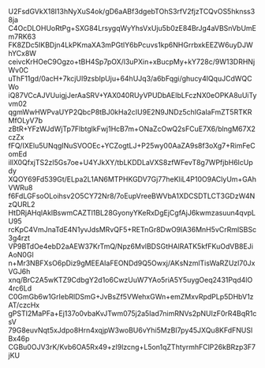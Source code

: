 U2FsdGVkX18I13hNyXuS4ok/gD6aABf3dgebTOhS3rfV2fjzTCQvOS5hknss38ja
C4OcDLOHUoRtPg+SXG84LrsygqWyYhsVxUju5b0zE84BrJg4aVBSnVbUmEm7RK63
FK8ZDc5IKBDjn4LkPKmaXA3mPGtlY6bPcuvs1kp6NHGrrbxkEEZW6uyDJWhYCx8W
ceivcKrHOeC9Ogzo+tBH4Sp7pOX/l3uPXin+xBucpMy+kY728c/9W13DRHNjWv0C
uThF11gd/0acH+7kcjUI9zsbIpUju+64hUJq3/a6bFqgi/ghucy4lQquJCdWQCWo
iQ87VCcAJVUuigjJerAaSRV+YAX040RUyVPUDbAElbLFczNX0eOPKA8uUiTyvm02
qgmWwHWPvaUYP2QbcP8tBJ0kHa2cIU9E2N9JNDz5chlGaIaFmZT5RTKRMfOLyV7b
zBtR+YFzWJdWjTp7FlbtglkFwj1HcB7m+ONaZcOwQ2sFCuE7X6/blngM67X2czZx
fFQ/IXElu5UNqgINuSVOOEc+YCZogtLJ+P25wy00AaZA9s8f3oXg7+RimFeComEd
illX0QfxjTS2zI5Gs7oe+U4YJkXY/tbLKDDLaVXS8zfWFevT8g7WPfjbH6lcUpdy
XQOY69Fd539Gt/ELpa2L1AN6MTPHKGDV7Gj77heKliL4P10O9AClyUm+GAhVWRu8
f6FdLGFsoOLoihsv2O5CY72Nr8/7oEupVreeBWVbA1XDCSDTLCT3GDzW4NzQURL2
HtDRjAHqlAklBswmCAZTl1BL28GyonyYKeRxDgEjCgfAjJ6kwmzasuun4qvpLU95
rcKpC4VmJnaTdE4N1yvJdsMRvQF5+RETnGr8DwO9lA36MnH5vCrRmlSBSc3g4rzt
VP9BTdOe4ebD2aAEW37KrTmQ/Npz6MvlBDSGtHAlRATK5kfFKuOdVB8EJiAoN0Gl
n+Mr3NBFXsO6pDiz9gMEEAIaFEONDd9Q5Owxj/AKsNzmlTisWaRZUzl70JxVGJ6h
xnq/BrC2A5wKTZ9CdbgY2d1o6CwzUuW7YAo5riA5Y5uygOeq2431Pqd4lO4rc6Ld
C0GmGb6w1GrIebRlDSmG+JvBsZf5VWehxGWn+emZMxvRpdPLp5DHbV1zAT/czcHx
gPSTI2MaPFa+Ej137o0vbaKvJTwm075j2a5Iad7nimRNVs2pNUIzF0rR4BqR1csV
79G8euvNqt5xJdpo8Hrn4xqjpW3woBU6vYhi5MzBI7py45JXQu8KFdFNUSlBx46p
CGBu0OJV3rK/Kvb6OA5Rx49+zI9lzcng+L5on1qZThtyrmhFClP26kBRzp3F7jKU
